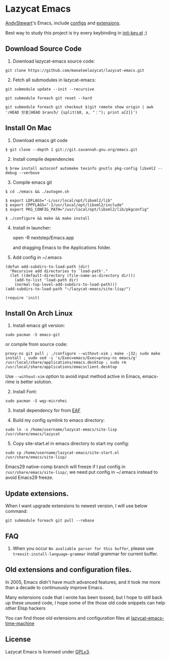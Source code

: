 # Lazycat Emacs

[AndyStewart](http://www.emacswiki.org/emacs/AndyStewart)'s Emacs, include [configs](https://github.com/manateelazycat/lazycat-emacs/tree/master/site-lisp/config) and [extensions](https://github.com/manateelazycat/lazycat-emacs/tree/master/site-lisp/extensions).

Best way to study this project is try every keybinding in [init-key.el](https://github.com/manateelazycat/lazycat-emacs/tree/master/site-lisp/config/init-key.el) ;)

## Download Source Code
1. Download lazycat-emacs source code:
```
git clone https://github.com/manateelazycat/lazycat-emacs.git
```

2. Fetch all submodules in lazycat-emacs:
```
git submodule update --init --recursive

git submodule foreach git reset --hard

git submodule foreach git checkout $(git remote show origin | awk '/HEAD 分支|HEAD branch/ {split($0, a, "："); print a[2]}')
```

## Install On Mac

1. Download emacs git code
```
$ git clone --depth 1 git://git.savannah.gnu.org/emacs.git
```

2. Install compile dependencies
```
$ brew install autoconf automake texinfo gnutls pkg-config libxml2 --debug --verbose
```

3. Compile emacs git
```
$ cd ./emacs && ./autogen.sh

$ export LDFLAGS="-L/usr/local/opt/libxml2/lib"
$ export CPPFLAGS="-I/usr/local/opt/libxml2/include"
$ export PKG_CONFIG_PATH="/usr/local/opt/libxml2/lib/pkgconfig"

$ ./configure && make && make install
```

4. Install in launcher:

    open -R nextstep/Emacs.app

    and dragging Emacs to the Applications folder.

5. Add config in ~/.emacs
```Elisp
(defun add-subdirs-to-load-path (dir)
  "Recursive add directories to `load-path'."
  (let ((default-directory (file-name-as-directory dir)))
    (add-to-list 'load-path dir)
    (normal-top-level-add-subdirs-to-load-path)))
(add-subdirs-to-load-path "~/lazycat-emacs/site-lisp/")

(require 'init)
```

## Install On Arch Linux
1. Install emacs git version:
```
sudo pacman -S emacs-git
```

or compile from source code:

```
proxy-ns git pull ; ./configure --without-xim ; make -j32; sudo make install ; sudo sed -i 's/Exec=emacs/Exec=proxy-ns emacs/g' /usr/local/share/applications/emacs.desktop ; sudo rm /usr/local/share/applications/emacsclient.desktop
```

Use `--without-xim` option to avoid input method active in Emacs, emacs-rime is better solution.

2. Install Font:

```
sudo pacman -S wqy-microhei
```

3. Install dependency for from [EAF](https://github.com/manateelazycat/emacs-application-framework)

4. Build my config symlink to emacs directory:
```
sudo ln -s /home/username/lazycat-emacs/site-lisp /usr/share/emacs/lazycat
```

5. Copy site-start.el in emacs directory to start my config:
```
sudo cp /home/username/lazycat-emacs/site-start.el /usr/share/emacs/site-lisp/
```

Emacs29 native-comp branch will freeze if I put config in `/usr/share/emacs/site-lisp/`, we need put config in ~/.emacs instead to avoid Emacs29 freeze.

## Update extensions.
When I want upgrade extensions to newest version, I will use below command:

```
git submodule foreach git pull --rebase
```

## FAQ
1. When you occur `No avaliable parser for this buffer`, please use `treesit-install-language-grammar` install grammar for current buffer.

## Old extensions and configuration files.
In 2005, Emacs didn't have much advanced features, and it took me more than a decade to continuously improve Emacs.

Many extensions code that i wrote has been tossed, but I hope to still back up these unused code,
I hope some of the those old code snippets can help other Elisp hackers

You can find those old extensions and configuration files at [lazycat-emacs-time-machine](https://github.com/manateelazycat/lazycat-emacs-time-machine)

## License

Lazycat Emacs is licensed under [GPLv3](LICENSE).
